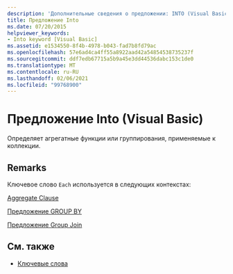 ```yaml
---
description: 'Дополнительные сведения о предложении: INTO (Visual Basic)'
title: Предложение Into
ms.date: 07/20/2015
helpviewer_keywords:
- Into keyword [Visual Basic]
ms.assetid: e1534550-8f4b-4978-b043-fad7b8fd79ac
ms.openlocfilehash: 57e6ad4ca4ff55a8922aad42a54854538735237f
ms.sourcegitcommit: ddf7edb67715a5b9a45e3dd44536dabc153c1de0
ms.translationtype: MT
ms.contentlocale: ru-RU
ms.lasthandoff: 02/06/2021
ms.locfileid: "99768900"
---
```

# <a name="into-clause-visual-basic"></a>Предложение Into (Visual Basic)

Определяет агрегатные функции или группирования, применяемые к коллекции.  
  
## <a name="remarks"></a>Remarks  

 Ключевое слово `Each` используется в следующих контекстах:  
  
 [Aggregate Clause](../queries/aggregate-clause.md)  
  
 [Предложение GROUP BY](../queries/group-by-clause.md)  
  
 [Предложение Group Join](../queries/group-join-clause.md)  
  
## <a name="see-also"></a>См. также

- [Ключевые слова](../keywords/index.md)
